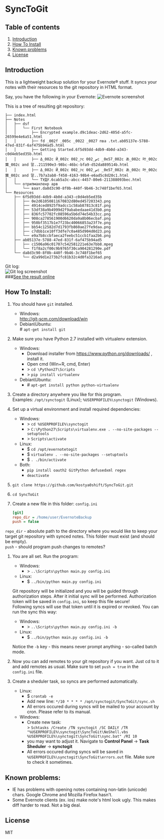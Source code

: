 # SyncToGit

## Table of contents
1. [Introduction](#introduction)
1. [How To Install](#how-to-install)
1. [Known problems](#known-problems)
1. [License](#license)

## Introduction

This is a lightweight backup solution for your Evernote® stuff. It syncs your notes with their resources to the git repository in HTML format.

Say, you have the following in your Evernote:
![Evernote screenshot](http://kostya0shift.github.io/SyncToGit/images/ev.png)

This is a tree of resulting git repository:  
```
├── index.html
├── Notes
│   ├── dsf
│   │   └── First Notebook
│   │       ├── Encrypted example.d9c1deac-2d62-405d-a5fc-26599e4e6a51.html
│   │       ├── fd _002f _005c _0022 _0027 пва .txt.ab05137e-5788-47ed-831f-6af475b94ad5.html
│   │       ├── Getting Started.6f5d93dd-4db9-4b0d-a343-c0d4eb5ed35b.html
│   │       ├── Δ_002c Й_002c ק_002c م_002c _0e57_002c あ_002c 叶_002c 葉_002c and 말..211590e3-98bc-46bc-bfa9-d52da889514b.html
│   │       ├── Δ_002c Й_002c ק_002c م_002c _0e57_002c あ_002c 叶_002c 葉_002c and 말..7b7a3ab8-f458-4163-98b4-e6ad5c8d20c1.html
│   │       └── ТУДУ.6cab5a3c-abcc-4457-80e6-211388093bec.html
│   └── отрипмакпенр арв
│       └── ваат.da8d3c90-8f0b-440f-9b46-3c748f1bef65.html
└── Resources
    ├── 6f5d93dd-4db9-4b0d-a343-c0d4eb5ed35b
    │   ├── 0e2d61050811670832d80ed457203343.png
    │   ├── 4914ced8925f9adcc1c58ab87813c81f.png
    │   ├── 53df38a9b4999d2f9ababedaae41d3b0.png
    │   ├── 836fc57702fc08596a5b6d74e54b33cc.png
    │   ├── 908ca278561900d6620da9a8b06ecbaf.png
    │   ├── 950bf3517b1e7f23bc40066853a23f7e.png
    │   ├── bb54c12582d7d1793fb860ae27fe9daa.png
    │   ├── c7dbb1ce10ff3dfe7c0a485d904d0d23.png
    │   └── e9a7b8ccbfaeca2feebc51ccb1faa2b6.png
    ├── ab05137e-5788-47ed-831f-6af475b94ad5
    │   ├── c1506a96c01707c542581221e63e7bb8.mpeg
    │   └── f1f8a2cf00c9b9765f30ca904281290e.pdf
    └── da8d3c90-8f0b-440f-9b46-3c748f1bef65
        └── d2a99d1e273b2fc81b32c4d0fa3216ad.png
```
Git log:  
![Git log screenshot](http://kostya0shift.github.io/SyncToGit/images/git.png)  
###[See the result online](http://kostya0shift.github.io/SyncToGit/example/)  

## How To Install:
1. You should have `git` installed.  
    - Windows:  
    http://git-scm.com/download/win
    - Debian\Ubuntu:  
    \# `apt-get install git`
1. Make sure you have Python 2.7 installed with virtualenv extension.  
    - Windows:  
        * Download installer from https://www.python.org/downloads/ , install it.  
        * Open cmd  (Win+R, cmd, Enter)  
        * \> `cd \Python27\Scripts`  
        * \> `pip install virtualenv`  
    - Debian\Ubuntu:  
        * \# `apt-get install python python-virtualenv`
1. Create a directory anywhere you like for this program.  
    Examples: `/opt/synctogit` (Linux); `%USERPROFILE%\synctogit` (Windows).
1. Set up a virtual environment and install required dependencies:  
    - Windows:  
        * \> `cd %USERPROFILE%\synctogit`  
        * \> `C:\Python27\Scripts\virtualenv.exe . --no-site-packages --setuptools`  
        * \> `Scripts\activate`  
    - Linux:  
        * $ `cd /opt/evernotetogit`  
        * $ `virtualenv . --no-site-packages --setuptools`  
        * $ `. ./bin/activate`  
    - Both:  
        * `pip install oauth2 GitPython defusedxml regex`  
        * `deactivate`  

1. `git clone https://github.com/kostya0shift/SyncToGit.git`
1. `cd SyncToGit`
1. Create a new file in this folder: `config.ini`

    ```ini
    [git]
    repo_dir = /home/user/EvernoteBackup
    push = false
    ```
`repo_dir` - absolute path to the directory where you would like to keep your target git repository with synced notes. This folder must exist (and should be empty).  
`push` - should program push changes to remotes?  
1. You are all set. Run the program:  
    - Windows:  
        * \> `..\Scripts\python main.py config.ini`  
    - Linux:  
        * $ `../bin/python main.py config.ini`  

    Git repository will be initialized and you will be guided through authorization steps. After it initial sync will be performed. Authorization token will be saved in `config.ini`, so keep this file secure!  
Following syncs will use that token until it is expired or revoked.
You can run the sync this way:  
    - Windows:  
        * \> `..\Scripts\python main.py config.ini -b`  
    - Linux:  
        * $ `../bin/python main.py config.ini -b`  

    Notice the `-b` key - this means never prompt anything - so-called batch mode.
1. Now you can add remotes to your git repository if you want. Just cd to it and add remotes as usual. Make sure to set `push = true` in the `config.ini` file.
1. Create a sheduler task, so syncs are performed automatically.
    - Linux:
        * $ `crontab -e`
        * Add new line: `*/10 * * * * /opt/synctogit/SyncToGit/sync.sh`
        * All errors occured during syncs will be mailed to your account by cron. Please refer to its manual.
    - Windows:  
        * Create new task:   
        \> `Schtasks /Create /TN synctogit /SC DAILY /TR "%USERPROFILE%\synctogit\SyncToGit\NoShell.vbs %USERPROFILE%\synctogit\SyncToGit\sync.bat" /RI 10`
        * you may want to adjust it. Navigate to **Control Panel** -\> **Task Sheduler** -\> **synctogit**
        * All errors occured during syncs will be saved in `%USERPROFILE%\synctogit\SyncToGit\errors.out` file. Make sure to check it sometimes.


## Known problems:
* IE has problems with opening notes containing non-latin (unicode) chars. Google Chrome and Mozilla Firefox hasn't.
* Some Evernote clients (ex. ios) make note's html look ugly. This makes diff harder to read. Not a big deal.




## License
MIT
